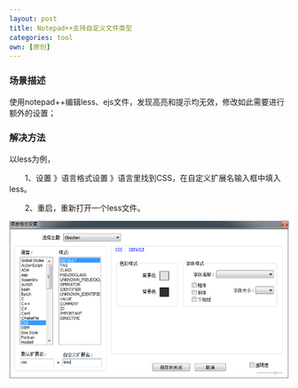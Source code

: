 ```yaml
---
layout: post
title: Notepad++支持自定义文件类型 
categories: tool
own: [原创]
---
```

### 场景描述

使用notepad++编辑less、ejs文件，发现高亮和提示均无效，修改如此需要进行额外的设置；

### 解决方法

以less为例，

　　1、设置 》语言格式设置 》语言里找到CSS，在自定义扩展名输入框中填入less。

　　2、重启，重新打开一个less文件。

![设置截图](/assets/img/blog/tool/note.less.png)